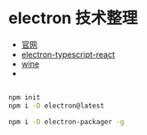 # electron 技术整理

* [官网](https://www.electronjs.org/)
* [electron-typescript-react](https://github.com/diego3g/electron-typescript-react)
* [wine](https://www.winehq.org/)
* 

```sh

npm init
npm i -D electron@latest

npm i -D electron-packager -g

```
